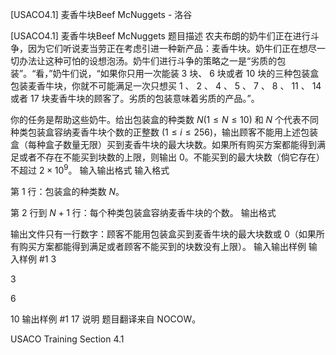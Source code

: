 



[USACO4.1] 麦香牛块Beef McNuggets - 洛谷














[USACO4.1] 麦香牛块Beef McNuggets
题目描述
农夫布朗的奶牛们正在进行斗争，因为它们听说麦当劳正在考虑引进一种新产品：麦香牛块。奶牛们正在想尽一切办法让这种可怕的设想泡汤。奶牛们进行斗争的策略之一是“劣质的包装”。“看，”奶牛们说，“如果你只用一次能装 $3$ 块、 $6$ 块或者 $10$ 块的三种包装盒包装麦香牛块，你就不可能满足一次只想买 $1$ 、 $2$ 、 $4$ 、 $5$ 、 $7$ 、 $8$ 、 $11$ 、 $14$ 或者 $17$ 块麦香牛块的顾客了。劣质的包装意味着劣质的产品。”。

你的任务是帮助这些奶牛。给出包装盒的种类数 $N(1 \le N \le 10)$ 和 $N$ 个代表不同种类包装盒容纳麦香牛块个数的正整数 $(1 \le i \le 256)$，输出顾客不能用上述包装盒（每种盒子数量无限）买到麦香牛块的最大块数。如果所有购买方案都能得到满足或者不存在不能买到块数的上限，则输出 $0$。不能买到的最大块数（倘它存在）不超过 $2\times 10^9$。
输入输出格式
输入格式

第 $1$ 行：包装盒的种类数 $N$。

第 $2$ 行到 $N+1$ 行：每个种类包装盒容纳麦香牛块的个数。
输出格式

输出文件只有一行数字：顾客不能用包装盒买到麦香牛块的最大块数或 $0$（如果所有购买方案都能得到满足或者顾客不能买到的块数没有上限）。
输入输出样例
输入样例 #1
3
3
6
10
输出样例 #1
17
说明
题目翻译来自 NOCOW。

USACO Training Section 4.1







